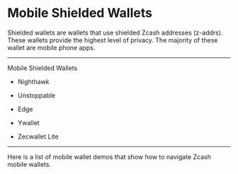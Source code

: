 # Mobile Shielded Wallets

Shielded wallets are wallets that use shielded Zcash addresses (z-addrs). These wallets provide the highest level of privacy. The majority of these wallet are mobile phone apps.

---

Mobile Shielded Wallets

- Nighthawk

- Unstoppable

- Edge

- Ywallet

- Zecwallet Lite

---

Here is a list of mobile wallet demos that show how to navigate Zcash mobile wallets.
